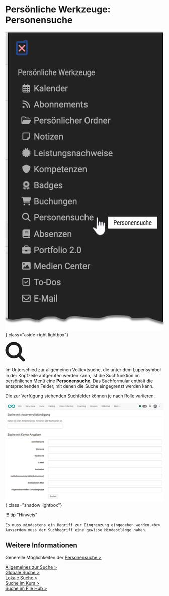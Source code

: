 # Persönliche Werkzeuge: Personensuche 

![pers_menu_other_users_v1_de.png](assets/pers_menu_other_users_v1_de.png){ class="aside-right lightbox"}

![icon_other_users.png](assets/icon_other_users.png)


Im Unterschied zur allgemeinen Volltextsuche, die unter dem Lupensymbol in der Kopfzeile aufgerufen werden kann, ist die Suchfunktion im persönlichen Menü eine **Personensuche**. Das Suchformular enthält die entsprechenden Felder, mit denen die Suche eingegrenzt werden kann.

Die zur Verfügung stehenden Suchfelder können je nach Rolle variieren. 

![Personensuche](assets/Personensuche_20.png){ class="shadow lightbox"}

!!! tip "Hinweis"

    Es muss mindestens ein Begriff zur Eingrenzung eingegeben werden.<br>
    Ausserdem muss der Suchbegriff eine gewisse Mindestlänge haben.

## Weitere Informationen

Generelle Möglichkeiten der [Personensuche >](../basic_concepts/Search_Person.de.md)<br>

[Allgemeines zur Suche >](../basic_concepts/Search_General.de.md)<br>
[Globale Suche >](../basic_concepts/Search_Global.de.md)<br>
[Lokale Suche >](../basic_concepts/Search_Local.de.md)<br>
[Suche im Kurs >](../basic_concepts/Search_in_Course.de.md)<br>
[Suche im File Hub >](../basic_concepts/Search_in_FileHub.de.md)<br>


